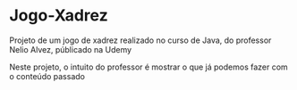 # Jogo-Xadrez
Projeto de um jogo de xadrez realizado no curso de Java, do professor Nelio Alvez, públicado na Udemy

Neste projeto, o intuito do professor é mostrar o que já podemos fazer com o conteúdo passado
